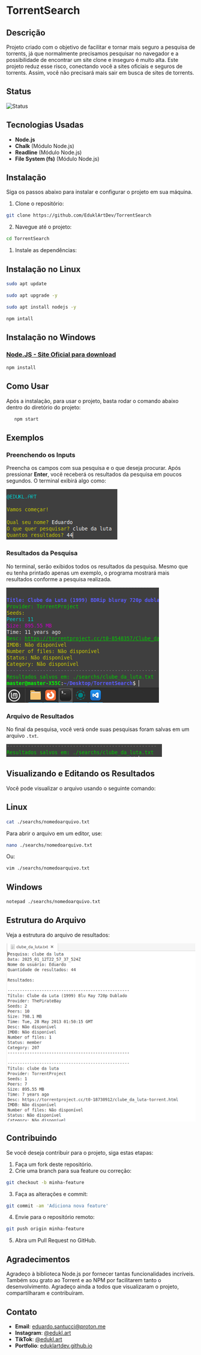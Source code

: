 # TorrentSearch

## Descrição

Projeto criado com o objetivo de facilitar e tornar mais seguro a pesquisa de torrents, já que normalmente precisamos pesquisar no navegador e a possibilidade de encontrar um site clone e inseguro é muito alta. Este projeto reduz esse risco, conectando você a sites oficiais e seguros de torrents. Assim, você não precisará mais sair em busca de sites de torrents.

## Status

![Status](https://img.shields.io/badge/status-em%20desenvolvimento-yellow)

## Tecnologias Usadas

- **Node.js**
- **Chalk** (Módulo Node.js)
- **Readline** (Módulo Node.js)
- **File System (fs)** (Módulo Node.js)

## Instalação

Siga os passos abaixo para instalar e configurar o projeto em sua máquina.

1. Clone o repositório:

```bash
git clone https://github.com/EduklArtDev/TorrentSearch
```

2. Navegue até o projeto:

```bash
cd TorrentSearch
```

1. Instale as dependências:

## Instalação no Linux

```bash
sudo apt update
```

```bash
sudo apt upgrade -y
```

```bash
sudo apt install nodejs -y
```

```bash
npm intall
```

## Instalação no Windows

### [Node.JS - Site Oficial para download](https://nodejs.org/en/download)

```bash
npm install
```

## Como Usar

Após a instalação, para usar o projeto, basta rodar o comando abaixo dentro do diretório do projeto:

```bash
   npm start
```

## Exemplos

### Preenchendo os Inputs

Preencha os campos com sua pesquisa e o que deseja procurar. Após pressionar **Enter**, você receberá os resultados da pesquisa em poucos segundos. O terminal exibirá algo como:

![Exemplo de preenchimento](assets/expl1.png "Exemplo de preenchimento")

### Resultados da Pesquisa

No terminal, serão exibidos todos os resultados da pesquisa. Mesmo que eu tenha printado apenas um exemplo, o programa mostrará mais resultados conforme a pesquisa realizada.

![Exemplo de resultados](assets/expl2.png "Exemplo de resultados")

### Arquivo de Resultados

No final da pesquisa, você verá onde suas pesquisas foram salvas em um arquivo `.txt`.

![Exemplo de arquivo salvo](assets/expl3.png "Exemplo de arquivo salvo")

## Visualizando e Editando os Resultados

Você pode visualizar o arquivo usando o seguinte comando:

## Linux

```bash
cat ./searchs/nomedoarquivo.txt
```

Para abrir o arquivo em um editor, use:

```bash
nano ./searchs/nomedoarquivo.txt
```

Ou:

```bash
vim ./searchs/nomedoarquivo.txt
```

## Windows

```bash
notepad ./searchs/nomedoarquivo.txt
```

## Estrutura do Arquivo

Veja a estrutura do arquivo de resultados:

![Exemplo de estrutura](assets/expl6.png "Exemplo de estrutura")

## Contribuindo

Se você deseja contribuir para o projeto, siga estas etapas:

1. Faça um fork deste repositório.
2. Crie uma branch para sua feature ou correção:

```bash
git checkout -b minha-feature
```

3. Faça as alterações e commit:

```bash
git commit -am 'Adiciona nova feature'
```

4. Envie para o repositório remoto:

```bash
git push origin minha-feature
```

5. Abra um Pull Request no GitHub.

## Agradecimentos

Agradeço à biblioteca Node.js por fornecer tantas funcionalidades incríveis. Também sou grato ao Torrent e ao NPM por facilitarem tanto o desenvolvimento. Agradeço ainda a todos que visualizaram o projeto, compartilharam e contribuíram.

## Contato

- **Email**: [eduardo.santucci@proton.me](mailto:eduardo.santucci@proton.me)
- **Instagram**: [@edukl.art](https://www.instagram.com/edukl.art/profilecard/?igsh=MWtyc2VwYjlyM21qYg%3D%3D)
- **TikTok**: [@edukl.art](https://www.tiktok.com/@edukl.art?_t=ZM-8t0zg4xCBvx&_r=1)
- **Portfolio**: [eduklartdev.github.io](https://eduklartdev.github.io/pt/)
